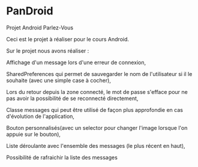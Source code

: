 PanDroid
========

Projet Android Parlez-Vous

Ceci est le projet à réaliser pour le cours Android.



Sur le projet nous avons réaliser :

  Affichage d'un message lors d'une erreur de connexion,
  
  SharedPreferences qui permet de sauvegarder le nom de l'utilisateur si il le souhaite (avec une simple case à cocher),
  
  Lors du retour depuis la zone connecté, le mot de passe s'efface pour ne pas avoir la possibilité de se reconnecté directement,
 
  Classe messages qui peut être utilisé de façon plus approfondie en cas d'évolution de l'application,
  
  Bouton personnalisés(avec un selector pour changer l'image lorsque l'on appuie sur le bouton),
  
  Liste déroulante avec l'ensemble des messages (le plus récent en haut),
  
  Possibilité de rafraichir la liste des messages
